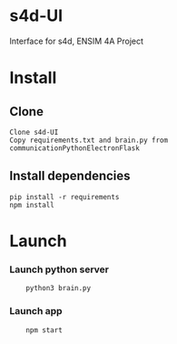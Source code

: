 # s4d-UI
Interface for s4d, ENSIM 4A Project

# Install

## Clone
```
Clone s4d-UI
Copy requirements.txt and brain.py from communicationPythonElectronFlask 
```
## Install dependencies
```
pip install -r requirements
npm install
```


# Launch

### Launch python server
```
    python3 brain.py
```

### Launch app
```
    npm start
```